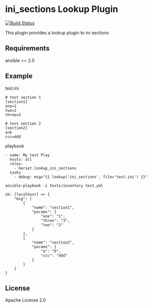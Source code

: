 # ini_sections Lookup Plugin

[![Build Status](https://travis-ci.org/heriet/ansible-role-lookup_ini_sections.svg?branch=master)](https://travis-ci.org/heriet/ansible-role-lookup_ini_sections)

This plugin provides a lookup plugin to ini sections

## Requirements

ansible >= 2.0

## Example

test.ini

```
# test section 1
[section1]
one=1
two=2
three=3

# test section 2
[section2]
a=b
ccc=ddd
```

playbook

```
- name: My test Play
  hosts: all
  roles:
    - heriet.lookup_ini_sections
  tasks
    - debug: msg="{{ lookup('ini_sections', file='test.ini') }}"
```

```
ansible-playbook -i tests/inventory test.yml
```

```
ok: [localhost] => {
    "msg": [
        {
            "name": "section1",
            "params": {
                "one": "1",
                "three": "3",
                "two": "2"
            }
        },
        {
            "name": "section2",
            "params": {
                "a": "b",
                "ccc": "ddd"
            }
        }
    ]
}
```

## License

Apache License 2.0
